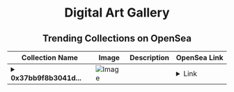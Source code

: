 <div align="center">

# Digital Art Gallery

## Trending Collections on OpenSea

| Collection Name                       | Image                                                                                     | Description                       | OpenSea Link                                                                                          |
|---------------------------------------|-------------------------------------------------------------------------------------------|-----------------------------------|--------------------------------------------------------------------------------------------------------|
| **<details><summary>0x37bb9f8b3041d...</summary>0x37bb9f8b3041d0c66b5f58ff7c54c1b9d394ff29</details>** | ![Image](https://i2.seadn.io/optimism/0xaa5a57aea0360a3ef97ca3dbd730dfef1fef5765/0553b06cfcbe6ba9b1e38bdc613fda/0e0553b06cfcbe6ba9b1e38bdc613fda.jpeg?w=200&auto=format) |  | <details><summary>Link</summary>[0x37bb9f8b3041d0c66b5f58ff7c54c1b9d394ff29](https://opensea.io/collection/0x37bb9f8b3041d0c66b5f58ff7c54c1b9d394ff29)</details> |

</div>